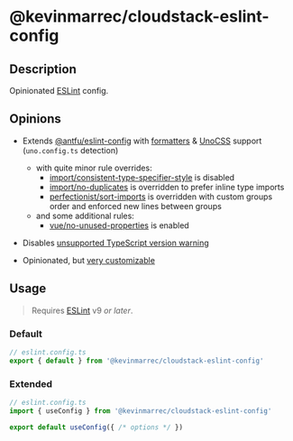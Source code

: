 # @kevinmarrec/cloudstack-eslint-config

## Description

Opinionated [ESLint](https://eslint.org) config.

## Opinions

- Extends [@antfu/eslint-config](https://github.com/antfu/eslint-config) with [formatters](https://github.com/antfu/eslint-config?tab=readme-ov-file#formatters) & [UnoCSS](https://github.com/antfu/eslint-config?tab=readme-ov-file#unocss) support (`uno.config.ts` detection)
  - with quite minor rule overrides:
    - [import/consistent-type-specifier-style](https://github.com/import-js/eslint-plugin-import/blob/main/docs/rules/consistent-type-specifier-style.md) is disabled
    - [import/no-duplicates](https://github.com/import-js/eslint-plugin-import/blob/main/docs/rules/no-duplicates.md) is overridden to prefer inline type imports
    - [perfectionist/sort-imports](https://perfectionist.dev/rules/sort-imports.html) is overridden with custom groups order and enforced new lines between groups
  - and some additional rules:
    - [vue/no-unused-properties](https://eslint.vuejs.org/rules/no-unused-properties) is enabled

- Disables [unsupported TypeScript version warning](https://typescript-eslint.io/packages/parser/#warnonunsupportedtypescriptversion)

- Opinionated, but [very customizable](https://github.com/antfu/eslint-config?tab=readme-ov-file#customization)

## Usage

> Requires [ESLint](https://eslint.org) v9 _or later_.

### Default

```ts
// eslint.config.ts
export { default } from '@kevinmarrec/cloudstack-eslint-config'
```

### Extended

```ts
// eslint.config.ts
import { useConfig } from '@kevinmarrec/cloudstack-eslint-config'

export default useConfig({ /* options */ })
```

